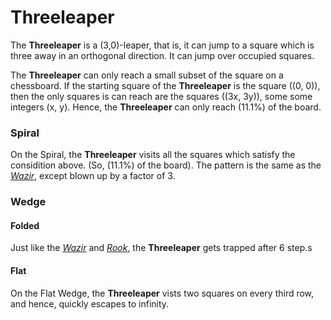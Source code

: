 # Threeleaper

The **Threeleaper** is a (3,0)-leaper, that is, it can jump
to a square which is three away in an orthogonal direction.
It can jump over occupied squares.

The **Threeleaper** can only reach a small subset of the square
on a chessboard. If the starting square of the **Threeleaper**
is the square \((0, 0)\), then the only squares is can reach
are the squares \((3x, 3y)\), some some integers \(x, y\). Hence,
the **Threeleaper** can only reach \(11.1\%\) of the board.

### Spiral

On the Spiral, the **Threeleaper** visits all the squares which
satisfy the considition above. (So, \(11.1\%\) of the board).
The pattern is the same as the [*Wazir*](wazir.html), except
blown up by a factor of 3.

### Wedge

#### Folded

Just like the [*Wazir*](wazir.html) and [*Rook*](rook.html),
the **Threeleaper** gets trapped after 6 step.s

#### Flat

On the Flat Wedge, the **Threeleaper** vists two squares on
every third row, and hence, quickly escapes to infinity.


<div class = 'trapped' data-piece = 'threeleaper'></div>
<div class = 'boxset'  data-sets  = 'basic_leapers'></div>
